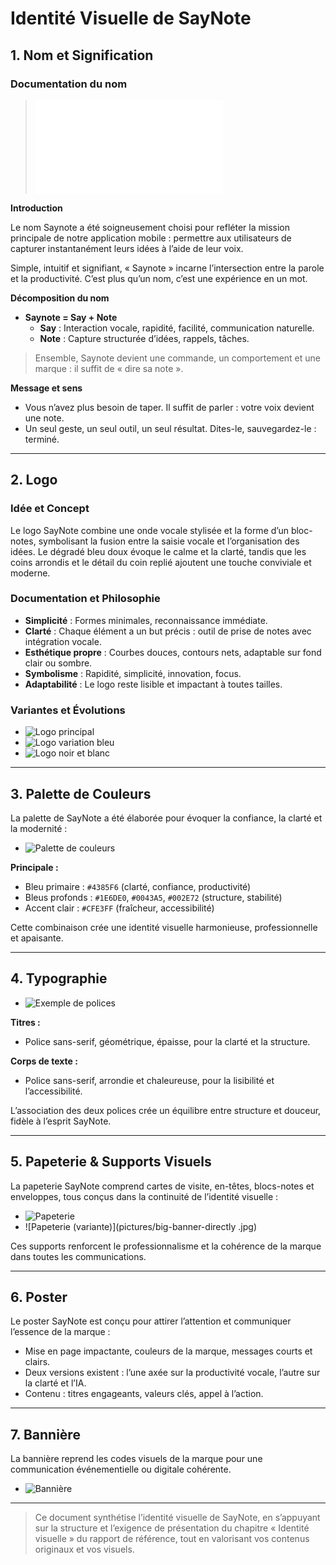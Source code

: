 # Identité Visuelle de SayNote

## 1. Nom et Signification

### Documentation du nom

> ![Saynote – Name Documentation](name-doc.md)

**Introduction**

Le nom Saynote a été soigneusement choisi pour refléter la mission principale de notre application mobile : permettre aux utilisateurs de capturer instantanément leurs idées à l’aide de leur voix.

Simple, intuitif et signifiant, « Saynote » incarne l’intersection entre la parole et la productivité. C’est plus qu’un nom, c’est une expérience en un mot.

**Décomposition du nom**

- **Saynote = Say + Note**
  - **Say** : Interaction vocale, rapidité, facilité, communication naturelle.
  - **Note** : Capture structurée d’idées, rappels, tâches.

> Ensemble, Saynote devient une commande, un comportement et une marque : il suffit de « dire sa note ».

**Message et sens**

- Vous n’avez plus besoin de taper. Il suffit de parler : votre voix devient une note.
- Un seul geste, un seul outil, un seul résultat. Dites-le, sauvegardez-le : terminé.

---

## 2. Logo

### Idée et Concept

Le logo SayNote combine une onde vocale stylisée et la forme d’un bloc-notes, symbolisant la fusion entre la saisie vocale et l’organisation des idées. Le dégradé bleu doux évoque le calme et la clarté, tandis que les coins arrondis et le détail du coin replié ajoutent une touche conviviale et moderne.

### Documentation et Philosophie

- **Simplicité** : Formes minimales, reconnaissance immédiate.
- **Clarté** : Chaque élément a un but précis : outil de prise de notes avec intégration vocale.
- **Esthétique propre** : Courbes douces, contours nets, adaptable sur fond clair ou sombre.
- **Symbolisme** : Rapidité, simplicité, innovation, focus.
- **Adaptabilité** : Le logo reste lisible et impactant à toutes tailles.

### Variantes et Évolutions

- ![Logo principal](pictures/logo.png)
- ![Logo variation bleu](pictures/logo-varaition-blue.jpg)
- ![Logo noir et blanc](pictures/logo-variation-black-and-white.jpg)

---

## 3. Palette de Couleurs

La palette de SayNote a été élaborée pour évoquer la confiance, la clarté et la modernité :

- ![Palette de couleurs](pictures/color-palette.png)

**Principale :**
- Bleu primaire : `#4385F6` (clarté, confiance, productivité)
- Bleus profonds : `#1E6DE0`, `#0043A5`, `#002E72` (structure, stabilité)
- Accent clair : `#CFE3FF` (fraîcheur, accessibilité)

Cette combinaison crée une identité visuelle harmonieuse, professionnelle et apaisante.

---

## 4. Typographie

- ![Exemple de polices](pictures/fonts-infromation-toextract.png)

**Titres :**
- Police sans-serif, géométrique, épaisse, pour la clarté et la structure.

**Corps de texte :**
- Police sans-serif, arrondie et chaleureuse, pour la lisibilité et l’accessibilité.

L’association des deux polices crée un équilibre entre structure et douceur, fidèle à l’esprit SayNote.

---

## 5. Papeterie & Supports Visuels

La papeterie SayNote comprend cartes de visite, en-têtes, blocs-notes et enveloppes, tous conçus dans la continuité de l’identité visuelle :

- ![Papeterie](pictures/big-banner.jpg)
- ![Papeterie (variante)](pictures/big-banner-directly .jpg)

Ces supports renforcent le professionnalisme et la cohérence de la marque dans toutes les communications.

---

## 6. Poster

Le poster SayNote est conçu pour attirer l’attention et communiquer l’essence de la marque :

- Mise en page impactante, couleurs de la marque, messages courts et clairs.
- Deux versions existent : l’une axée sur la productivité vocale, l’autre sur la clarté et l’IA.
- Contenu : titres engageants, valeurs clés, appel à l’action.

---

## 7. Bannière

La bannière reprend les codes visuels de la marque pour une communication événementielle ou digitale cohérente.

- ![Bannière](pictures/big-banner.jpg)

---

> Ce document synthétise l’identité visuelle de SayNote, en s’appuyant sur la structure et l’exigence de présentation du chapitre « Identité visuelle » du rapport de référence, tout en valorisant vos contenus originaux et vos visuels.
